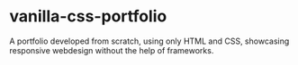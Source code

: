 # vanilla-css-portfolio
A portfolio developed from scratch, using only HTML and CSS, showcasing responsive webdesign without the help of frameworks.
